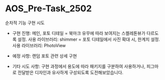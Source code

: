 # AOS_Pre-Task_2502

순차적 기능 구현 시도
- 구현 진행: 메인, 포토 디테일
  = 북마크 유무에 따라 보여지는 스켈레톤뷰가 다르도록 설정. 사용 라이브러리: shimmer
  = 포토 디테일에서 사진 확대 시, 한계치 설정. 사용 라이브러리: PhotoView

- 예정 사항: 랜덤 포토 관련 상세 구현

- 기타 시도 사항: 구현 과정에서 용도에 따라 패키지를 구분하여 사용하거나, 피그마로 전달받은 디자인과 유사하게 구성되도록 도전해보았습니다.

